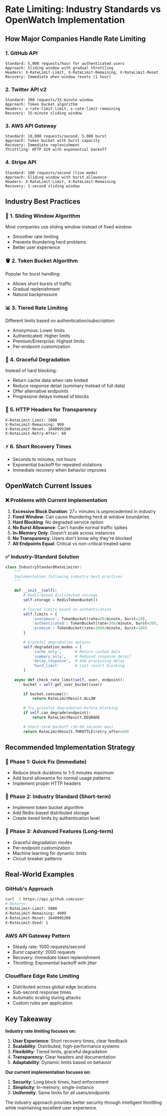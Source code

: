 # Rate Limiting: Industry Standards vs OpenWatch Implementation

## How Major Companies Handle Rate Limiting

### 1. **GitHub API**
```
Standard: 5,000 requests/hour for authenticated users
Approach: Sliding window with gradual throttling
Headers: X-RateLimit-Limit, X-RateLimit-Remaining, X-RateLimit-Reset
Recovery: Immediate when window resets (1 hour)
```

### 2. **Twitter API v2**
```
Standard: 300 requests/15-minute window
Approach: Token bucket algorithm
Headers: x-rate-limit-limit, x-rate-limit-remaining
Recovery: 15-minute sliding window
```

### 3. **AWS API Gateway**
```
Standard: 10,000 requests/second, 5,000 burst
Approach: Token bucket with burst capacity
Recovery: Immediate replenishment
Throttling: HTTP 429 with exponential backoff
```

### 4. **Stripe API**
```
Standard: 100 requests/second (live mode)
Approach: Sliding window with burst allowance
Headers: X-RateLimit-Limit, X-RateLimit-Remaining
Recovery: 1-second sliding window
```

## Industry Best Practices

### 🔄 **1. Sliding Window Algorithm**
Most companies use sliding window instead of fixed window:
- Smoother rate limiting
- Prevents thundering herd problems
- Better user experience

### 🪣 **2. Token Bucket Algorithm**
Popular for burst handling:
- Allows short bursts of traffic
- Gradual replenishment
- Natural backpressure

### 📊 **3. Tiered Rate Limiting**
Different limits based on authentication/subscription:
- Anonymous: Lower limits
- Authenticated: Higher limits  
- Premium/Enterprise: Highest limits
- Per-endpoint customization

### 🚦 **4. Graceful Degradation**
Instead of hard blocking:
- Return cache data when rate limited
- Reduce response detail (summary instead of full data)
- Offer alternative endpoints
- Progressive delays instead of blocks

### 🔧 **5. HTTP Headers for Transparency**
```
X-RateLimit-Limit: 1000
X-RateLimit-Remaining: 999
X-RateLimit-Reset: 1640995200
X-RateLimit-Retry-After: 60
```

### ⚡ **6. Short Recovery Times**
- Seconds to minutes, not hours
- Exponential backoff for repeated violations
- Immediate recovery when behavior improves

## OpenWatch Current Issues

### ❌ **Problems with Current Implementation**

1. **Excessive Block Duration**: 27+ minutes is unprecedented in industry
2. **Fixed Window**: Can cause thundering herd at window boundaries
3. **Hard Blocking**: No degraded service option
4. **No Burst Allowance**: Can't handle normal traffic spikes
5. **In-Memory Only**: Doesn't scale across instances
6. **No Transparency**: Users don't know why they're blocked
7. **All Endpoints Equal**: Critical vs non-critical treated same

### ✅ **Industry-Standard Solution**

```python
class IndustryStandardRateLimiter:
    """
    Implementation following industry best practices
    """
    
    def __init__(self):
        # Redis-based distributed storage
        self.storage = RedisTokenBucket()
        
        # Tiered limits based on authentication
        self.limits = {
            'anonymous': TokenBucket(rate=60/minute, burst=10),
            'authenticated': TokenBucket(rate=300/minute, burst=30),
            'premium': TokenBucket(rate=1000/minute, burst=100)
        }
        
        # Graceful degradation options
        self.degradation_modes = [
            'cache_only',      # Return cached data
            'summary_only',    # Reduced response detail
            'delay_response',  # Add processing delay
            'hard_limit'       # Last resort blocking
        ]
    
    async def check_rate_limit(self, user, endpoint):
        bucket = self.get_user_bucket(user)
        
        if bucket.consume():
            return RateLimitResult.ALLOW
        
        # Try graceful degradation before blocking
        if self.can_degrade(endpoint):
            return RateLimitResult.DEGRADE
        
        # Short-term backoff (30-60 seconds max)
        return RateLimitResult.THROTTLE(retry_after=60)
```

## Recommended Implementation Strategy

### 🎯 **Phase 1: Quick Fix (Immediate)**
- Reduce block durations to 1-5 minutes maximum
- Add burst allowance for normal usage patterns
- Implement proper HTTP headers

### 🎯 **Phase 2: Industry Standard (Short-term)**
- Implement token bucket algorithm
- Add Redis-based distributed storage
- Create tiered limits by authentication level

### 🎯 **Phase 3: Advanced Features (Long-term)**
- Graceful degradation modes
- Per-endpoint customization
- Machine learning for dynamic limits
- Circuit breaker patterns

## Real-World Examples

### **GitHub's Approach**
```bash
curl -I https://api.github.com/user
# Returns:
X-RateLimit-Limit: 5000
X-RateLimit-Remaining: 4999
X-RateLimit-Reset: 1640995200
X-RateLimit-Used: 1
```

### **AWS API Gateway Pattern**
- Steady rate: 1000 requests/second
- Burst capacity: 2000 requests
- Recovery: Immediate token replenishment
- Throttling: Exponential backoff with jitter

### **Cloudflare Edge Rate Limiting**
- Distributed across global edge locations
- Sub-second response times
- Automatic scaling during attacks
- Custom rules per application

## Key Takeaway

**Industry rate limiting focuses on:**
1. **User Experience**: Short recovery times, clear feedback
2. **Scalability**: Distributed, high-performance systems
3. **Flexibility**: Tiered limits, graceful degradation
4. **Transparency**: Clear headers and documentation
5. **Adaptability**: Dynamic limits based on behavior

**Our current implementation focuses on:**
1. **Security**: Long block times, hard enforcement
2. **Simplicity**: In-memory, single-instance
3. **Uniformity**: Same limits for all users/endpoints

The industry approach provides better security through intelligent throttling while maintaining excellent user experience.